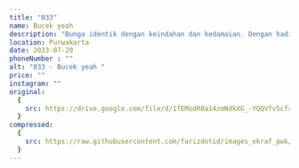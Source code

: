 ```yaml
---
title: "033"
name: Bucek yeah 
description: "Bunga identik dengan keindahan dan kedamaian. Dengan hadirnya bunga ini semoga keindahan selalu hadir di hadapan kita."
location: Purwakarta
date: 2033-07-20
phoneNumber : ""
alt: "033 - Bucek yeah "
price: ""
instagram: ""
original:
  {
    src: https://drive.google.com/file/d/1fEModR0a14zmNdkXG_-YQQVfv5cfr2yL/view?usp=sharing,
  }
compressed:
  {
    src: https://raw.githubusercontent.com/farizdotid/images_ekraf_pwk/main/teraspendopocoffee/033.jpg,
  }
---
```

